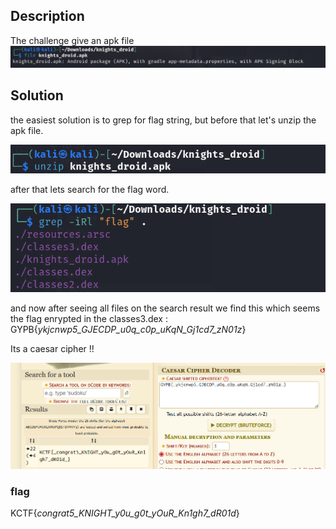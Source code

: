 ## Description

The challenge give an apk file
![alt text](image.png)

## Solution

the easiest solution is to grep for flag string, but before that let's unzip the apk file.

![alt text](image-1.png)

after that lets search for the flag word.

![alt text](image-2.png)

and now after seeing all files on the search result we find this which seems the flag enrypted in the classes3.dex : GYPB{_ykjcnwp5_GJECDP_u0q_c0p_uKqN_Gj1cd7_zN01z_}

Its a caesar cipher !!

![alt text](image-3.png)

### flag

KCTF{_congrat5_KNIGHT_y0u_g0t_yOuR_Kn1gh7_dR01d_}
